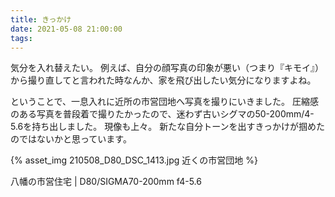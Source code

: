 ```yaml
---
title: きっかけ
date: 2021-05-08 21:00:00
tags:
---
```


気分を入れ替えたい。
例えば、自分の顔写真の印象が悪い（つまり『キモイ』）から撮り直してと言われた時なんか、家を飛び出したい気分になりますよね。

ということで、一息入れに近所の市営団地へ写真を撮りにいきました。
圧縮感のある写真を普段着で撮りたかったので、迷わず古いシグマの50-200mm/4-5.6を持ち出しました。
現像も上々。
新たな自分トーンを出すきっかけが掴めたのではないかと思っています。 

{% asset_img 210508_D80_DSC_1413.jpg 近くの市営団地 %}

八幡の市営住宅 | D80/SIGMA70-200mm f4-5.6